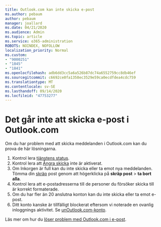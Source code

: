 ```yaml
---
title: Outlook.com kan inte skicka e-post
ms.author: pebaum
author: pebaum
manager: joallard
ms.date: 04/21/2020
ms.audience: Admin
ms.topic: article
ms.service: o365-administration
ROBOTS: NOINDEX, NOFOLLOW
localization_priority: Normal
ms.custom:
- "9000251"
- "1845"
- "1841"
ms.openlocfilehash: adb6dd3cc5a6a526b87dc74a6552759cc8db46ef
ms.sourcegitcommit: c6692ce0fa1358ec3529e59ca0ecdfdea4cdc759
ms.translationtype: MT
ms.contentlocale: sv-SE
ms.lasthandoff: 09/14/2020
ms.locfileid: "47753277"
---
```

# <a name="unable-to-send-email-in-outlookcom"></a>Det går inte att skicka e-post i Outlook.com

Om du har problem med att skicka meddelanden i Outlook.com kan du prova de här lösningarna.

1. Kontrol lera [tjänstens status](https://go.microsoft.com/fwlink/p/?linkid=837482). 
2. Kontrol lera att [Ångra skicka](https://outlook.live.com/mail/options/mail/messageContent/undoSend) inte är aktiverat.
3. Om Inkorgen är full kan du inte skicka eller ta emot nya meddelanden. Tömma din [skräp](https://outlook.live.com/mail/junkemail) post genom att högerklicka på **skräp post**  >  **ta bort alla**.
4. Kontrol lera att e-postadresserna till de personer du försöker skicka till är korrekt formaterade.
5. Om du har fler än 20 anslutna konton kan du inte skicka eller ta emot e-post.
6. Ditt konto kanske är tillfälligt blockerat eftersom vi noterade en ovanlig inloggnings aktivitet. Se [unOutlook.com-konto](https://support.office.com/article/f4ad2701-d166-4d8b-8a6a-9af2a1f8a4c4).

Läs mer om hur du [löser problem med Outlook.com i e-post](https://support.office.com/article/d39e3341-8d79-4bf1-b3c7-ded602233642).
